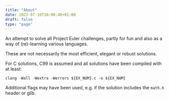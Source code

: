 ```yaml
---
title: "About"
date: 2022-07-16T10:00:40+01:00
draft: false
type: "page"
---
```


<!-- TODO: Link languages to the relevant tag -->

An attempt to solve all Project Euler challenges, partly for fun and also as a way of (re)-learning various languages.

These are not necessarily the most efficient, elegant or robust solutions.

For C solutions, C99 is assumed and all solutions have been compiled with at least:

```
clang -Wall -Wextra -Werrors ${EX_NUM}.c -o ${EX_NUM}
```

Additional flags may have been used, e.g. if the solution includes the `math.h` header or glib.
